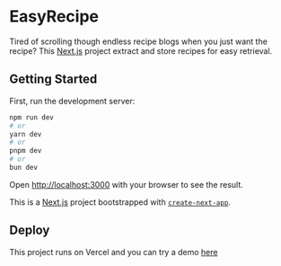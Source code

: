 # EasyRecipe

Tired of scrolling though endless recipe blogs when you just want the recipe?
This [Next.js](https://nextjs.org/) project extract and store recipes for easy retrieval.

## Getting Started

First, run the development server:

```bash
npm run dev
# or
yarn dev
# or
pnpm dev
# or
bun dev
```

Open [http://localhost:3000](http://localhost:3000) with your browser to see the result.

This is a [Next.js](https://nextjs.org/) project bootstrapped with [`create-next-app`](https://github.com/vercel/next.js/tree/canary/packages/create-next-app).

## Deploy

This project runs on Vercel and you can try a demo [here](https://easy-recipe-zu8.pages.dev/)
